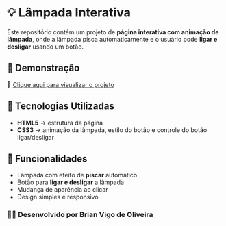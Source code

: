 # 💡 Lâmpada Interativa

Este repositório contém um projeto de **página interativa com animação de lâmpada**, onde a lâmpada pisca automaticamente e o usuário pode **ligar e desligar** usando um botão.  


## 📌 Demonstração
🔗 [Clique aqui para visualizar o projeto](https://bvig0.github.io/Lamp/)

## 🚀 Tecnologias Utilizadas
- **HTML5** → estrutura da página  
- **CSS3** → animação da lâmpada, estilo do botão e controle do botão ligar/desligar    

## 🔧 Funcionalidades
- Lâmpada com efeito de **piscar** automático  
- Botão para **ligar e desligar** a lâmpada  
- Mudança de aparência ao clicar
- Design simples e responsivo  

### 👨‍💻 Desenvolvido por Brian Vigo de Oliveira
